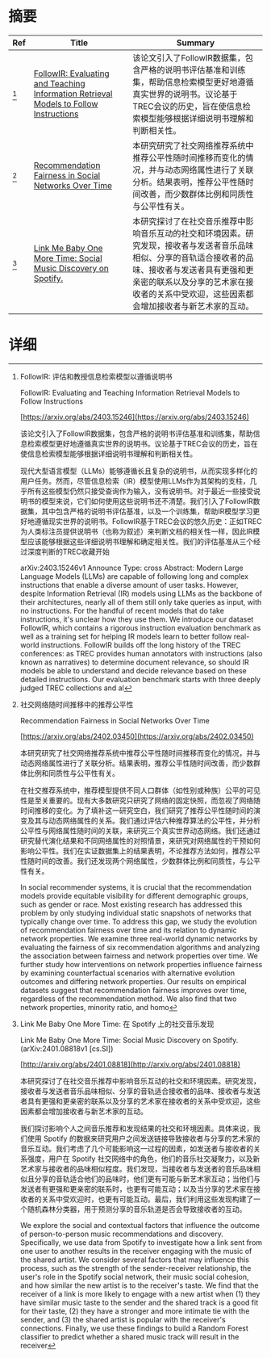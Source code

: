 # 摘要

| Ref | Title | Summary |
| --- | --- | --- |
| [^1] | [FollowIR: Evaluating and Teaching Information Retrieval Models to Follow Instructions](https://arxiv.org/abs/2403.15246) | 该论文引入了FollowIR数据集，包含严格的说明书评估基准和训练集，帮助信息检索模型更好地遵循真实世界的说明书。议论基于TREC会议的历史，旨在使信息检索模型能够根据详细说明书理解和判断相关性。 |
| [^2] | [Recommendation Fairness in Social Networks Over Time](https://arxiv.org/abs/2402.03450) | 本研究研究了社交网络推荐系统中推荐公平性随时间推移而变化的情况，并与动态网络属性进行了关联分析。结果表明，推荐公平性随时间改善，而少数群体比例和同质性与公平性有关。 |
| [^3] | [Link Me Baby One More Time: Social Music Discovery on Spotify.](http://arxiv.org/abs/2401.08818) | 本研究探讨了在社交音乐推荐中影响音乐互动的社交和环境因素。研究发现，接收者与发送者音乐品味相似、分享的音轨适合接收者的品味、接收者与发送者具有更强和更亲密的联系以及分享的艺术家在接收者的关系中受欢迎，这些因素都会增加接收者与新艺术家的互动。 |

# 详细

[^1]: FollowIR: 评估和教授信息检索模型以遵循说明书

    FollowIR: Evaluating and Teaching Information Retrieval Models to Follow Instructions

    [https://arxiv.org/abs/2403.15246](https://arxiv.org/abs/2403.15246)

    该论文引入了FollowIR数据集，包含严格的说明书评估基准和训练集，帮助信息检索模型更好地遵循真实世界的说明书。议论基于TREC会议的历史，旨在使信息检索模型能够根据详细说明书理解和判断相关性。

    

    现代大型语言模型（LLMs）能够遵循长且复杂的说明书，从而实现多样化的用户任务。然而，尽管信息检索（IR）模型使用LLMs作为其架构的支柱，几乎所有这些模型仍然只接受查询作为输入，没有说明书。对于最近一些接受说明书的模型来说，它们如何使用这些说明书还不清楚。我们引入了FollowIR数据集，其中包含严格的说明书评估基准，以及一个训练集，帮助IR模型学习更好地遵循现实世界的说明书。FollowIR基于TREC会议的悠久历史：正如TREC为人类标注员提供说明书（也称为叙述）来判断文档的相关性一样，因此IR模型应该能够根据这些详细说明书理解和确定相关性。我们的评估基准从三个经过深度判断的TREC收藏开始

    arXiv:2403.15246v1 Announce Type: cross  Abstract: Modern Large Language Models (LLMs) are capable of following long and complex instructions that enable a diverse amount of user tasks. However, despite Information Retrieval (IR) models using LLMs as the backbone of their architectures, nearly all of them still only take queries as input, with no instructions. For the handful of recent models that do take instructions, it's unclear how they use them. We introduce our dataset FollowIR, which contains a rigorous instruction evaluation benchmark as well as a training set for helping IR models learn to better follow real-world instructions. FollowIR builds off the long history of the TREC conferences: as TREC provides human annotators with instructions (also known as narratives) to determine document relevance, so should IR models be able to understand and decide relevance based on these detailed instructions. Our evaluation benchmark starts with three deeply judged TREC collections and al
    
[^2]: 社交网络随时间推移中的推荐公平性

    Recommendation Fairness in Social Networks Over Time

    [https://arxiv.org/abs/2402.03450](https://arxiv.org/abs/2402.03450)

    本研究研究了社交网络推荐系统中推荐公平性随时间推移而变化的情况，并与动态网络属性进行了关联分析。结果表明，推荐公平性随时间改善，而少数群体比例和同质性与公平性有关。

    

    在社交推荐系统中，推荐模型提供不同人口群体（如性别或种族）公平的可见性是至关重要的。现有大多数研究只研究了网络的固定快照，而忽视了网络随时间推移的变化。为了填补这一研究空白，我们研究了推荐公平性随时间的演变及其与动态网络属性的关系。我们通过评估六种推荐算法的公平性，并分析公平性与网络属性随时间的关联，来研究三个真实世界动态网络。我们还通过研究替代演化结果和不同网络属性的对照情景，来研究对网络属性的干预如何影响公平性。我们在实证数据集上的结果表明，不论推荐方法如何，推荐公平性随时间的改善。我们还发现两个网络属性，少数群体比例和同质性，与公平性有关。

    In social recommender systems, it is crucial that the recommendation models provide equitable visibility for different demographic groups, such as gender or race. Most existing research has addressed this problem by only studying individual static snapshots of networks that typically change over time. To address this gap, we study the evolution of recommendation fairness over time and its relation to dynamic network properties. We examine three real-world dynamic networks by evaluating the fairness of six recommendation algorithms and analyzing the association between fairness and network properties over time. We further study how interventions on network properties influence fairness by examining counterfactual scenarios with alternative evolution outcomes and differing network properties. Our results on empirical datasets suggest that recommendation fairness improves over time, regardless of the recommendation method. We also find that two network properties, minority ratio, and homo
    
[^3]: Link Me Baby One More Time: 在 Spotify 上的社交音乐发现

    Link Me Baby One More Time: Social Music Discovery on Spotify. (arXiv:2401.08818v1 [cs.SI])

    [http://arxiv.org/abs/2401.08818](http://arxiv.org/abs/2401.08818)

    本研究探讨了在社交音乐推荐中影响音乐互动的社交和环境因素。研究发现，接收者与发送者音乐品味相似、分享的音轨适合接收者的品味、接收者与发送者具有更强和更亲密的联系以及分享的艺术家在接收者的关系中受欢迎，这些因素都会增加接收者与新艺术家的互动。

    

    我们探讨影响个人之间音乐推荐和发现结果的社交和环境因素。具体来说，我们使用 Spotify 的数据来研究用户之间发送链接导致接收者与分享的艺术家的音乐互动。我们考虑了几个可能影响这一过程的因素，如发送者与接收者的关系强度，用户在 Spotify 社交网络中的角色，他们的音乐社交凝聚力，以及新艺术家与接收者的品味相似程度。我们发现，当接收者与发送者的音乐品味相似且分享的音轨适合他们的品味时，他们更有可能与新艺术家互动；当他们与发送者有更强和更亲密的联系时，也更有可能互动；以及当分享的艺术家在接收者的关系中受欢迎时，也更有可能互动。最后，我们利用这些发现构建了一个随机森林分类器，用于预测分享的音乐轨道是否会导致接收者的互动。

    We explore the social and contextual factors that influence the outcome of person-to-person music recommendations and discovery. Specifically, we use data from Spotify to investigate how a link sent from one user to another results in the receiver engaging with the music of the shared artist. We consider several factors that may influence this process, such as the strength of the sender-receiver relationship, the user's role in the Spotify social network, their music social cohesion, and how similar the new artist is to the receiver's taste. We find that the receiver of a link is more likely to engage with a new artist when (1) they have similar music taste to the sender and the shared track is a good fit for their taste, (2) they have a stronger and more intimate tie with the sender, and (3) the shared artist is popular with the receiver's connections. Finally, we use these findings to build a Random Forest classifier to predict whether a shared music track will result in the receiver
    

